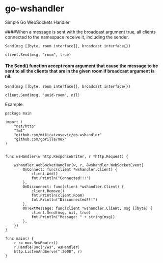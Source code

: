 # go-wshandler
Simple Go WebSockets Handler


####When a message is sent with the broadcast argument true, all clients connected to the namespace receive it, including the sender.

    Send(msg []byte, room interface{}, broadcast interface{})

    client.Send(msg, "room", true)


#### The Send() function accept room argument that cause the message to be sent to all the clients that are in the given room if broadcast argument is nil.

    Send(msg []byte, room interface{}, broadcast interface{})

    client.Send(msg, "uuid-room", nil)



Example:

```
package main

import (
	"net/http"
	"fmt"
	"github.com/mikicaivosevic/go-wshandler"
	"github.com/gorilla/mux"
)


func wsHandler(w http.ResponseWriter, r *http.Request) {

	wshandler.WebSocketHandler(w, r, &wshandler.WebSocketEvent{
		OnConnect: func(client *wshandler.Client) {
			client.Add()
			fmt.Println("Connected!!!")
		},
		OnDisconnect: func(client *wshandler.Client) {
			client.Remove()
			fmt.Println(client.Room)
			fmt.Println("Disconnected!!!")
		},
		OnTextMessage: func(client *wshandler.Client, msg []byte) {
			client.Send(msg, nil, true)
			fmt.Println("Message: " + string(msg))
		},
	})
}

func main() {
	r := mux.NewRouter()
	r.HandleFunc("/ws", wsHandler)
	http.ListenAndServe(":3000", r)
}

```

